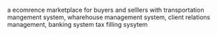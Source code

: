 a ecomrence marketplace for buyers and selllers with transportation mangement system, wharehouse management system, client relations management, banking system tax filling sysytem
